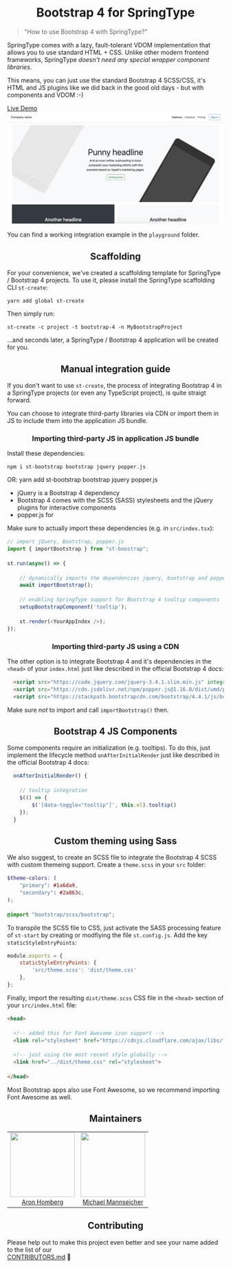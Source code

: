 <h1 align="center">Bootstrap 4 for SpringType</h2>

> "How to use Bootstrap 4 with SpringType?"

SpringType comes with a lazy, fault-tolerant VDOM implementation that allows you to use standard HTML + CSS.
Unlike other modern frontend frameworks, SpringType *doesn't need any special wrapper component libraries*.

This means, you can just use the standard Bootstrap 4 SCSS/CSS, it's HTML and JS plugins like we did back in the good old days - but with components and VDOM :-)

<a href="https://springtype-org.github.io/st-bootstrap/" target="_blank">
  Live Demo
  <img src="preview.png" />
</a>

You can find a working integration example in the `playground` folder.

<h2 align="center">Scaffolding</h2>

For your convenience, we've created a scaffolding template for SpringType / Bootstrap 4 projects.
To use it, please install the SpringType scaffolding CLI `st-create`:

    yarn add global st-create

Then simply run:

    st-create -c project -t bootstrap-4 -n MyBootstrapProject

...and seconds later, a SpringType / Bootstrap 4 application will be created for you.

<h2 align="center">Manual integration guide</h2>

If you don't want to use `st-create`, the process of integrating Bootstrap 4 in a 
SpringType projects (or even any TypeScript project), is quite straigt forward.

You can choose to integrate third-party libraries via CDN or import them in JS 
to include them into the application JS bundle.

<h3 align="center">Importing third-party JS in application JS bundle</h2>

Install these dependencies:

    npm i st-bootstrap bootstrap jquery popper.js
OR:
    yarn add st-bootstrap bootstrap jquery popper.js

- jQuery is a Bootstrap 4 dependency
- Bootstrap 4 comes with the SCSS (SASS) stylesheets and the jQuery plugins for interactive components
- popper.js for 

Make sure to actually import these dependencies (e.g. in `src/index.tsx`):

```ts
// import jQuery, Bootstrap, popper.js
import { importBootstrap } from "st-boostrap";

st.run(async() => {

    // dynamically imports the dependencies jquery, bootstrap and popper.js
    await importBootstrap();

    // enabling SpringType support for Bootstrap 4 tooltip components 
    setupBootstrapComponent('tooltip');

    st.render(<YourAppIndex />);
});
```

<h3 align="center">Importing third-party JS using a CDN</h2>

The other option is to integrate Bootstrap 4 and it's dependencies in the `<head>` of your `index.html` just like described in the official Bootstrap 4 docs:

```html
  <script src="https://code.jquery.com/jquery-3.4.1.slim.min.js" integrity="sha384-J6qa4849blE2+poT4WnyKhv5vZF5SrPo0iEjwBvKU7imGFAV0wwj1yYfoRSJoZ+n" crossorigin="anonymous"></script>
  <script src="https://cdn.jsdelivr.net/npm/popper.js@1.16.0/dist/umd/popper.min.js" integrity="sha384-Q6E9RHvbIyZFJoft+2mJbHaEWldlvI9IOYy5n3zV9zzTtmI3UksdQRVvoxMfooAo" crossorigin="anonymous"></script>
  <script src="https://stackpath.bootstrapcdn.com/bootstrap/4.4.1/js/bootstrap.min.js" integrity="sha384-wfSDF2E50Y2D1uUdj0O3uMBJnjuUD4Ih7YwaYd1iqfktj0Uod8GCExl3Og8ifwB6" crossorigin="anonymous"></script>
```

Make sure *not* to import and call `importBootstrap()` then.

<h2 align="center">Bootstrap 4 JS Components</h2>

Some components require an initialization (e.g. tooltips). To do this, just implement the lifecycle method `onAfterInitialRender` just like described in the official Bootstrap 4 docs:

```ts
  onAfterInitialRender() {

    // tooltip integration
    $(() => {
        $('[data-toggle="tooltip"]', this.el).tooltip()
    });
  }
```

<h2 align="center">Custom theming using Sass</h2>

We also suggest, to create an SCSS file to integrate the Bootstrap 4 SCSS with custom themeing support.
Create a `theme.scss` in your `src` folder:

```scss
$theme-colors: (
    "primary": #1a6da9,
    "secondary": #2a863c,
);

@import "bootstrap/scss/bootstrap";
```

To transpile the SCSS file to CSS, just activate the SASS processing feature of `st-start` by creating or modfiying the file `st.config.js`. Add the key `staticStyleEntryPoints`:

```js
module.exports = {
    staticStyleEntryPoints: {
        'src/theme.scss': 'dist/theme.css'
    },
};
```

Finally, import the resulting `dist/theme.scss` CSS file in the `<head>` section of your `src/index.html` file:

```html
<head>

  <!-- added this for Font Awesome icon support -->
  <link rel="stylesheet" href="https://cdnjs.cloudflare.com/ajax/libs/font-awesome/5.11.2/css/all.min.css" />

  <!-- just using the most recent style globally -->
  <link href="../dist/theme.css" rel="stylesheet">

</head>
```

Most Bootstrap apps also use Font Awesome, so we recommend importing Font Awesome as well.

<h2 align="center">Maintainers</h2>

<table>
  <tbody>
    <tr>
      <td align="center">
        <img width="150" height="150"
        src="https://avatars3.githubusercontent.com/u/454817?v=4&s=150">
        </br>
        <a href="https://github.com/kyr0">Aron Homberg</a>
      </td>
      <td align="center">
        <img width="150" height="150"
        src="https://avatars2.githubusercontent.com/u/12079044?s=150&v=4">
        </br>
        <a href="https://github.com/mansi1">Michael Mannseicher</a>
      </td>
    </tr>
  <tbody>
</table>

<h2 align="center">Contributing</h2>

Please help out to make this project even better and see your name added to the list of our  
[CONTRIBUTORS.md](./CONTRIBUTORS.md) :tada:
